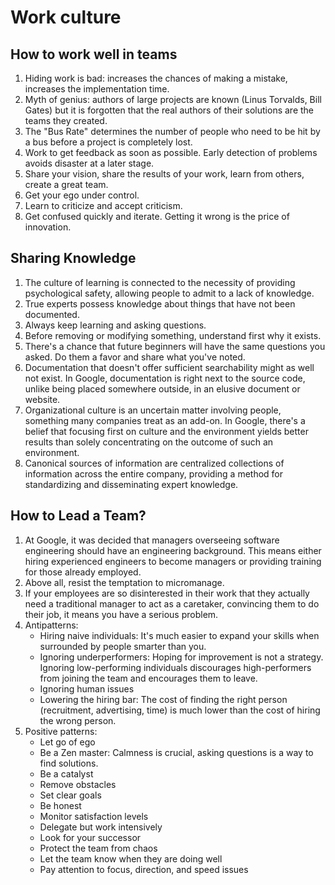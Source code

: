 
# Work culture
## How to work well in teams
1. Hiding work is bad: increases the chances of making a mistake, increases the implementation time.
2. Myth of genius: authors of large projects are known (Linus Torvalds, Bill Gates) but it is forgotten that the real authors of their solutions are the teams they created. 
3. The "Bus Rate" determines the number of people who need to be hit by a bus before a project is completely lost. 
4. Work to get feedback as soon as possible. Early detection of problems avoids disaster at a later stage.
5. Share your vision, share the results of your work, learn from others, create a great team.
6. Get your ego under control.
7. Learn to criticize and accept criticism.
8. Get confused quickly and iterate. Getting it wrong is the price of innovation.

## Sharing Knowledge

1. The culture of learning is connected to the necessity of providing psychological safety, allowing people to admit to a lack of knowledge.
2. True experts possess knowledge about things that have not been documented.
3. Always keep learning and asking questions.
4. Before removing or modifying something, understand first why it exists.
5. There's a chance that future beginners will have the same questions you asked. Do them a favor and share what you've noted.
6. Documentation that doesn't offer sufficient searchability might as well not exist. In Google, documentation is right next to the source code, unlike being placed somewhere outside, in an elusive document or website.
7. Organizational culture is an uncertain matter involving people, something many companies treat as an add-on. In Google, there's a belief that focusing first on culture and the environment yields better results than solely concentrating on the outcome of such an environment.
8. Canonical sources of information are centralized collections of information across the entire company, providing a method for standardizing and disseminating expert knowledge.

## How to Lead a Team?

1. At Google, it was decided that managers overseeing software engineering should have an engineering background. This means either hiring experienced engineers to become managers or providing training for those already employed.
2. Above all, resist the temptation to micromanage.
3. If your employees are so disinterested in their work that they actually need a traditional manager to act as a caretaker, convincing them to do their job, it means you have a serious problem.
4. Antipatterns:
   - Hiring naive individuals: It's much easier to expand your skills when surrounded by people smarter than you.
   - Ignoring underperformers: Hoping for improvement is not a strategy. Ignoring low-performing individuals discourages high-performers from joining the team and encourages them to leave.
   - Ignoring human issues
   - Lowering the hiring bar: The cost of finding the right person (recruitment, advertising, time) is much lower than the cost of hiring the wrong person.
5. Positive patterns:
   - Let go of ego
   - Be a Zen master: Calmness is crucial, asking questions is a way to find solutions.
   - Be a catalyst
   - Remove obstacles
   - Set clear goals
   - Be honest
   - Monitor satisfaction levels
   - Delegate but work intensively
   - Look for your successor
   - Protect the team from chaos
   - Let the team know when they are doing well
   - Pay attention to focus, direction, and speed issues

